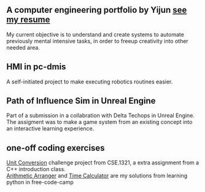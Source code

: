 ## A computer engineering portfolio by Yijun [see my resume](https://drive.proton.me/urls/J8ZTCQAB14#2oJukkSLXunN)
My current objective is to understand and create systems to automate previously mental intensive tasks, in order to freeup creativity into other needed area.  
## HMI in pc-dmis
A self-initiated project to make executing robotics routines easier.
## Path of Influence Sim in Unreal Engine
Part of a submission in a collabration with Delta Techops in Unreal Engine. The assigment was to make a game system from an existing concept into an interactive learning experience.
## one-off coding exercises  
[Unit Conversion](https://github.com/ElkJug/CSE1321.ChallengeProject) challenge project from CSE.1321, a extra assignment from a C++ introduction class.  
[Arithmetic Arranger](https://github.com/ElkJug/freecodecamp-projects/blob/main/scientific-computing-with-python/ArithmeticFormatter/arithmetic_arranger.py) and [Time Calculator](https://github.com/ElkJug/freecodecamp-projects/blob/main/scientific-computing-with-python/time_calculator/time_calculator.py) are my solutions from learning python in free-code-camp
